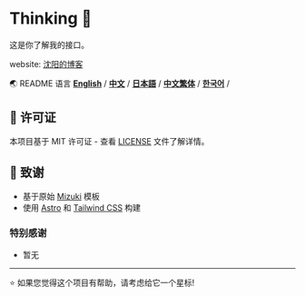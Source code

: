 # Thinking 🐑

这是你了解我的接口。

website: [沈阳的博客](https://all-for-freedom.github.io/thinking-yang/)

🌏 README 语言
[**English**](./README.md) /
[**中文**](./README.zh.md) /
[**日本語**](./docs/README.ja.md) /
[**中文繁体**](./docs/README.tw.md) /
[**한국어**](./docs/README.ko.md) /

## 📄 许可证

本项目基于 MIT 许可证 - 查看 [LICENSE](LICENSE) 文件了解详情。

## 🙏 致谢

- 基于原始 [Mizuki](https://github.com/matsuzaka-yuki/Mizuki) 模板
- 使用 [Astro](https://astro.build) 和 [Tailwind CSS](https://tailwindcss.com) 构建

### 特别感谢

- 暂无

---

⭐ 如果您觉得这个项目有帮助，请考虑给它一个星标!